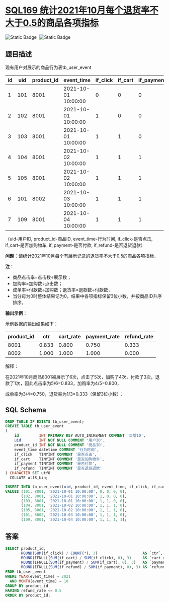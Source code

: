 # [SQL169 统计2021年10月每个退货率不大于0.5的商品各项指标](https://www.nowcoder.com/practice/cbf582d28b794722becfc680847327be?tpId=268&tqId=2285516&ru=%2Fpractice%2F5005cbf5308249eda1fbf666311753bf&qru=%2Fta%2Fsql-factory-interview%2Fquestion-ranking&sourceUrl=%2Fexam%2Foj)

<div style="display:flex;">
  <img style="margin-right: 8px;" alt="Static Badge" src="https://img.shields.io/badge/%E9%9A%BE%E5%BA%A6-%E4%B8%AD%E7%AD%89-%23f5b900?style=flat">
  <img style="margin-right: 8px;" alt="Static Badge" src="https://img.shields.io/badge/%E6%95%B0%E6%8D%AE%E5%BA%93-%23b1b3b8?style=flat">
</div>

## 题目描述

现有用户对展示的商品行为表tb_user_event

| id   | uid  | product_id | event_time          | if_click | if_cart | if_payment | if_refund |
| ---- | ---- | ---------- | ------------------- | -------- | ------- | ---------- | --------- |
| 1    | 101  | 8001       | 2021-10-01 10:00:00 | 0        | 0       | 0          | 0         |
| 2    | 102  | 8001       | 2021-10-01 10:00:00 | 1        | 0       | 0          | 0         |
| 3    | 103  | 8001       | 2021-10-01 10:00:00 | 1        | 1       | 0          | 0         |
| 4    | 104  | 8001       | 2021-10-02 10:00:00 | 1        | 1       | 1          | 0         |
| 5    | 105  | 8001       | 2021-10-02 10:00:00 | 1        | 1       | 1          | 0         |
| 6    | 101  | 8002       | 2021-10-03 10:00:00 | 1        | 1       | 1          | 0         |
| 7    | 109  | 8001       | 2021-10-04 10:00:00 | 1        | 1       | 1          | 1         |

（uid-用户ID, product_id-商品ID, event_time-行为时间, if_click-是否点击, if_cart-是否加购物车, if_payment-是否付款, if_refund-是否退货退款）

**问题**：请统计2021年10月每个有展示记录的退货率不大于0.5的商品各项指标，

**注**：

- 商品点击率=点击数÷展示数；
- 加购率=加购数÷点击数；
- 成单率=付款数÷加购数；退货率=退款数÷付款数，
- 当分母为0时整体结果记为0，结果中各项指标保留3位小数，并按商品ID升序排序。

**输出示例**：

示例数据的输出结果如下：

| product_id | ctr   | cart_rate | payment_rate | refund_rate |
| ---------- | ----- | --------- | ------------ | ----------- |
| 8001       | 0.833 | 0.800     | 0.750        | 0.333       |
| 8002       | 1.000 | 1.000     | 1.000        | 0.000       |

解释：

在2021年10月商品8001被展示了6次，点击了5次，加购了4次，付款了3次，退款了1次，因此点击率为5/6=0.833，加购率为4/5=0.800，

成单率为3/4=0.750，退货率为1/3=0.333（保留3位小数）；

## SQL Schema

```sql
DROP TABLE IF EXISTS tb_user_event;
CREATE TABLE tb_user_event
(
    id         INT PRIMARY KEY AUTO_INCREMENT COMMENT '自增ID',
    uid        INT NOT NULL COMMENT '用户ID',
    product_id INT NOT NULL COMMENT '商品ID',
    event_time datetime COMMENT '行为时间',
    if_click   TINYINT COMMENT '是否点击',
    if_cart    TINYINT COMMENT '是否加购物车',
    if_payment TINYINT COMMENT '是否付款',
    if_refund  TINYINT COMMENT '是否退货退款'
) CHARACTER SET utf8
  COLLATE utf8_bin;

INSERT INTO tb_user_event(uid, product_id, event_time, if_click, if_cart, if_payment, if_refund)
VALUES (101, 8001, '2021-10-01 10:00:00', 0, 0, 0, 0),
       (102, 8001, '2021-10-01 10:00:00', 1, 0, 0, 0),
       (103, 8001, '2021-10-01 10:00:00', 1, 1, 0, 0),
       (104, 8001, '2021-10-02 10:00:00', 1, 1, 1, 0),
       (105, 8001, '2021-10-02 10:00:00', 1, 1, 1, 0),
       (101, 8002, '2021-10-03 10:00:00', 1, 1, 1, 0),
       (109, 8001, '2021-10-04 10:00:00', 1, 1, 1, 1);
```

## 答案

```sql
SELECT product_id,
       ROUND(SUM(if_click) / COUNT(*), 3)                    AS `ctr`,
       ROUND(IFNULL(SUM(if_cart) / SUM(if_click), 0), 3)     AS `cart_rate`,
       ROUND(IFNULL(SUM(if_payment) / SUM(if_cart), 0), 3)   AS `payment_rate`,
       ROUND(IFNULL(SUM(if_refund) / SUM(if_payment), 0), 3) AS `refund_rate`
FROM tb_user_event
WHERE YEAR(event_time) = 2021
  AND MONTH(event_time) = 10
GROUP BY product_id
HAVING refund_rate <= 0.5
ORDER BY product_id;
```

